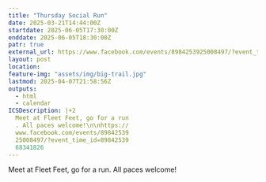 ```yaml
---
title: "Thursday Social Run"
date: 2025-03-21T14:44:00Z
startdate: 2025-06-05T17:30:00Z
enddate: 2025-06-05T18:30:00Z
patr: true
external_url: https://www.facebook.com/events/8984253925008497/?event_time_id=8984253968341826
layout: post
location: 
feature-img: "assets/img/big-trail.jpg"
lastmod: 2025-04-07T21:58:56Z
outputs:
  - html
  - calendar
ICSDescription: |+2
  Meet at Fleet Feet, go for a run  . All paces welcome!\n\nhttps://  www.facebook.com/events/89842539  25008497/?event_time_id=89842539  68341826
---
```


Meet at Fleet Feet, go for a run. All paces welcome!<br>
  <br>
  
